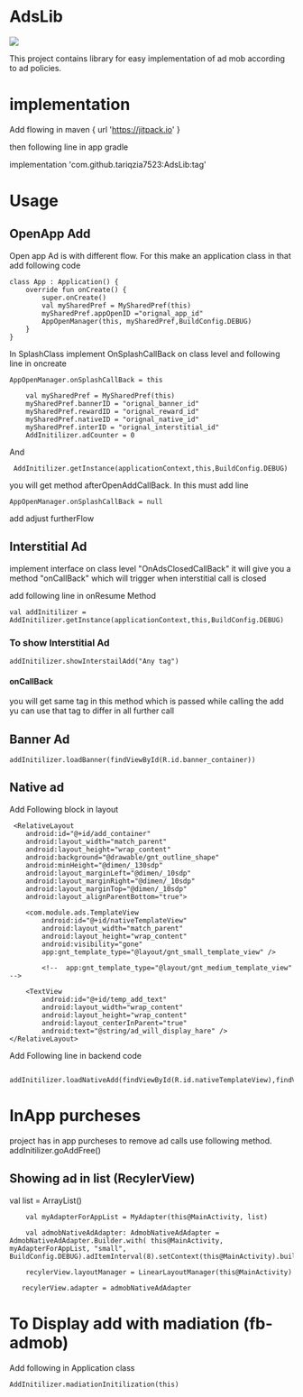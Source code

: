 # AdsLib

[![](https://jitpack.io/v/tariqzia7523/Adslib.svg)](https://jitpack.io/#tariqzia7523/Adslib)


 
This project contains library for easy implementation of ad mob according to ad policies.
 
 
 # implementation 
 Add flowing in 
  maven { url 'https://jitpack.io' }
  
  then following line in app gradle
  
 implementation 'com.github.tariqzia7523:AdsLib:tag'

# Usage


## OpenApp Add
Open app Ad is with different flow. For this make an application class in that add following code

    class App : Application() {
        override fun onCreate() {
            super.onCreate()
            val mySharedPref = MySharedPref(this)
            mySharedPref.appOpenID ="orignal_app_id"
            AppOpenManager(this, mySharedPref,BuildConfig.DEBUG)
        }
    }

In SplashClass implement OnSplashCallBack on class level and following line in oncreate

    AppOpenManager.onSplashCallBack = this

        val mySharedPref = MySharedPref(this)
        mySharedPref.bannerID = "orignal_banner_id"
        mySharedPref.rewardID = "orignal_reward_id"
        mySharedPref.nativeID = "orignal_native_id"
        mySharedPref.interID = "orignal_interstitial_id"
        AddInitilizer.adCounter = 0

And

     AddInitilizer.getInstance(applicationContext,this,BuildConfig.DEBUG)


[//]: # (For older versions )

[//]: # (And if you need to use interstial add which will be required in most of cases)

[//]: # ()
[//]: # (    AddInitilizer.getInstance&#40;applicationContext,this,BuildConfig.DEBUG&#41;.loadIntersitialAdd&#40;&#41;)

[//]: # ( )

you will get method afterOpenAddCallBack. In this must add line

    AppOpenManager.onSplashCallBack = null

add adjust furtherFlow 


## Interstitial Ad

implement interface on class level "OnAdsClosedCallBack" 
it will give you a method "onCallBack" which will trigger when interstitial call is closed

add following line in onResume Method

    val addInitilizer = AddInitilizer.getInstance(applicationContext,this,BuildConfig.DEBUG)

### To show Interstitial Ad

    addInitilizer.showInterstailAdd("Any tag")

[//]: # (for older verion)

[//]: # ()
[//]: # (    if&#40;!addInitilizer.showInterstailAdd&#40;"Any tag"&#41;&#41;{)

[//]: # (        Log.e&#40;"***InACt","Add not calleed"&#41;)

[//]: # (    })

#### onCallBack

you will get same tag in this method which is passed while calling the add yu can use that tag to differ in all further call

## Banner Ad

    addInitilizer.loadBanner(findViewById(R.id.banner_container))

## Native ad

Add Following block in layout

     <RelativeLayout
        android:id="@+id/add_container"
        android:layout_width="match_parent"
        android:layout_height="wrap_content"
        android:background="@drawable/gnt_outline_shape"
        android:minHeight="@dimen/_130sdp"
        android:layout_marginLeft="@dimen/_10sdp"
        android:layout_marginRight="@dimen/_10sdp"
        android:layout_marginTop="@dimen/_10sdp"
        android:layout_alignParentBottom="true">

        <com.module.ads.TemplateView
            android:id="@+id/nativeTemplateView"
            android:layout_width="match_parent"
            android:layout_height="wrap_content"
            android:visibility="gone"
            app:gnt_template_type="@layout/gnt_small_template_view" />

            <!--  app:gnt_template_type="@layout/gnt_medium_template_view"  -->

        <TextView
            android:id="@+id/temp_add_text"
            android:layout_width="wrap_content"
            android:layout_height="wrap_content"
            android:layout_centerInParent="true"
            android:text="@string/ad_will_display_hare" />
    </RelativeLayout>

Add Following line in backend code

     addInitilizer.loadNativeAdd(findViewById(R.id.nativeTemplateView),findViewById(R.id.temp_add_text),findViewById(R.id.add_container))



# InApp purcheses
project has in app purcheses to remove ad calls use following method.
addInitilizer.goAddFree()


## Showing ad in list (RecylerView)

  val list = ArrayList<String>()
 
        val myAdapterForAppList = MyAdapter(this@MainActivity, list)
 
        val admobNativeAdAdapter: AdmobNativeAdAdapter = AdmobNativeAdAdapter.Builder.with( this@MainActivity, myAdapterForAppList, "small", BuildConfig.DEBUG).adItemInterval(8).setContext(this@MainActivity).build()
 
        recylerView.layoutManager = LinearLayoutManager(this@MainActivity)
 
       recylerView.adapter = admobNativeAdAdapter

# To Display add with madiation (fb-admob)

 Add following in Application class
    
    AddInitilizer.madiationInitilization(this)





 



